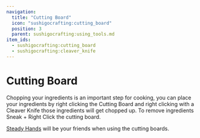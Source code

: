 ```yaml
---
navigation:
  title: "Cutting Board"
  icon: "sushigocrafting:cutting_board"
  position: 3
  parent: sushigocrafting:using_tools.md
item_ids:
  - sushigocrafting:cutting_board
  - sushigocrafting:cleaver_knife
---
```


# Cutting Board

Chopping your ingredients is an important step for cooking, you can place your ingredients by right clicking the Cutting Board and right clicking with a <Color id="gold">Cleaver Knife</Color> those ingredients will get chopped up. 
To remove ingredients Sneak + Right Click the cutting board. 

[Steady Hands](../effects.md) will be your friends when using the cutting boards.



<Recipe id="sushigocrafting:cutting_board" />

<Recipe id="sushigocrafting:cleaver_knife" />


